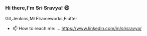 ### Hi there,I'm Sri Sravya! 😄

<!--
**SriSravyaN/SriSravyaN** is a ✨ _special_ ✨ repository because its `README.md` (this file) appears on your GitHub profile.

###About me 
<h3>I am a proactive ,enthusiastic and curious girl 🌸</h3>
I always loved learning and understanding,exploring new things, new technologies .

The very first technology I was into is machine learning and
It has been a game changer to me!🌝
In this pandemic,my thirst for learning has taken a step forward and
I'm now familiar and experienced with DevOps,Hybrid Cloud computing,AndroidApp Development and Automation with Devops Ansible.


Along with the Curiousity I've for tech, I'm also a constructive critic,social,empowering and a team player with capability of wearing multi hats adds on a equal weightage.😇

My Tech Stack :

--> Git,Jenkins,Ml Flrameworks,Flutter



- 📫 How to reach me: ...
https://www.linkedin.com/in/srisravya/



